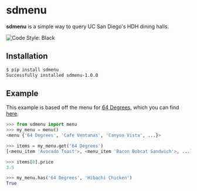 # sdmenu

**sdmenu** is a simple way to query UC San Diego's HDH dining halls.

![Code Style: Black](https://img.shields.io/badge/code%20style-black-000000.svg)

## Installation

```bash
$ pip install sdmenu
Successfully installed sdmenu-1.0.0
```

## Example

This example is based off the menu for [64 Degrees](https://hdh-web.ucsd.edu/dining/apps/diningservices/Restaurants/MenuItem/64), which you can find [here](https://hdh-web.ucsd.edu/dining/apps/diningservices/Restaurants/MenuItem/64).

```py
>>> from sdmenu import menu
>>> my_menu = menu()
<menu {'64 Degrees', 'Cafe Ventanas', 'Canyon Vista', ...}>

>>> items = my_menu.get('64 Degrees')
[<menu_item 'Avocado Toast'>, <menu_item 'Bacon Bobcat Sandwich'>, ...]

>>> items[0].price
3.5

>>> my_menu.has('64 Degrees', 'Hibachi Chicken')
True
```
